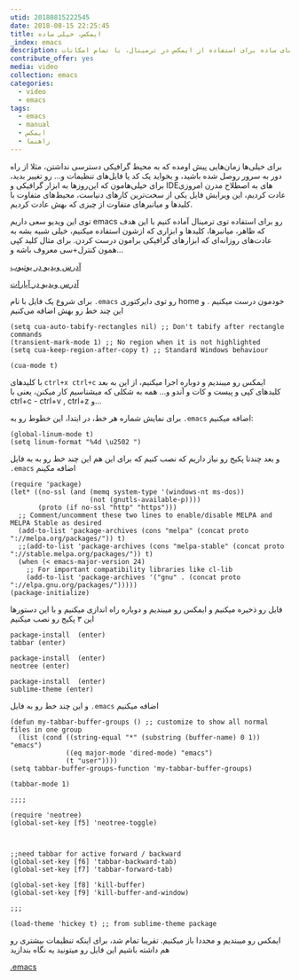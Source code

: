 ```yaml
---
utid: 20180815222545
date: 2018-08-15 22:25:45
title: ایمکس، خیلی ساده
_index: emacs 
description: یک راهنمای ساده برای استفاده از ایمکس در ترمینال، با تمام امکانات IDEهای گرافیکی مرسوم
contribute_offer: yes
media: video
collection: emacs
categories:
  - video
  - emacs
tags:
  - emacs
  - manual
  - ایمکس
  - راهنما
---
```

برای خیلی‌ها زمان‌هایی پیش اومده که به محیط گرافیکی دسترسی نداشتن، مثلا از راه دور به سرور روصل شده باشید، و بخواید یک کد یا فایل‌های تنظیمات و... رو تغییر بدید، برای خیلی‌هامون که این‌روزها به ابزار گرافیکی و IDEهای به اصطلاح مدرن امروزی عادت کردیم، این ویرایش فایل یکی از سخت‌ترین کارهای دنیاست، محیط‌های متفاوت با کلیدها و میانبرهای متفاوت از چیزی که بهش عادت کردیم.

توی این ویدیو سعی داریم emacs رو برای استفاده توی ترمینال آماده کنیم با این هدف که ظاهر، میانبرها، کلیدها و ابزاری که ازشون استفاده میکنیم، خیلی شبیه بشه به عادت‌های روزانه‌ای که ابزارهای گرافیکی برامون درست کردن. برای مثال کلید کپی همون کنترل+سی معروف باشه و...

<div id="15347909532563355"><script type="text/JavaScript" src="https://www.aparat.com/embed/PzlIv?data[rnddiv]=15347909532563355&data[responsive]=yes"></script></div>
<div id="1534790942731527"><script type="text/JavaScript" src="https://www.aparat.com/embed/tJXST?data[rnddiv]=1534790942731527&data[responsive]=yes"></script></div>
<div id="15347909308851714"><script type="text/JavaScript" src="https://www.aparat.com/embed/qiYGk?data[rnddiv]=15347909308851714&data[responsive]=yes"></script></div>
<div id="15347908798519453"><script type="text/JavaScript" src="https://www.aparat.com/embed/nSMkF?data[rnddiv]=15347908798519453&data[responsive]=yes"></script></div>
<div id="15347910051409197"><script type="text/JavaScript" src="https://www.aparat.com/embed/BMY2W?data[rnddiv]=15347910051409197&data[responsive]=yes"></script></div>

[آدرس ویدیو در یوتیوب](https://youtu.be/kweT_lKHFYA)

[آدرس ویدیو در آپارات](https://www.aparat.com/v/jdLt7)

برای شروع یک فایل با نام `.emacs` رو توی دایرکتوری home خودمون درست میکنیم . و این چند خط رو بهش اضافه می‌کنیم

```
(setq cua-auto-tabify-rectangles nil) ;; Don't tabify after rectangle commands
(transient-mark-mode 1) ;; No region when it is not highlighted
(setq cua-keep-region-after-copy t) ;; Standard Windows behaviour

(cua-mode t)
```

با کلیدهای `ctrl+x ctrl+c` ایمکس رو میبندیم و دوباره اجرا میکنیم، از این به بعد کلیدهای کپی و پیست و کات و آندو و... همه به شکلی که میشناسیم کار میکنن، یعنی با ctrl+c - ctrl+v , ctrl+z و...

برای نمایش شماره هر خط، در ابتدا، این خطوط رو به `.emacs` اضافه میکنیم:

```
(global-linum-mode t)
(setq linum-format "%4d \u2502 ")
```

و بعد چندتا پکیج رو نیاز داریم که نصب کنیم که برای این هم این چند خط رو به به فایل `.emacs` اضافه مکینم

```
(require 'package)
(let* ((no-ssl (and (memq system-type '(windows-nt ms-dos))
                    (not (gnutls-available-p))))
       (proto (if no-ssl "http" "https")))
  ;; Comment/uncomment these two lines to enable/disable MELPA and MELPA Stable as desired
  (add-to-list 'package-archives (cons "melpa" (concat proto "://melpa.org/packages/")) t)
  ;;(add-to-list 'package-archives (cons "melpa-stable" (concat proto "://stable.melpa.org/packages/")) t)
  (when (< emacs-major-version 24)
    ;; For important compatibility libraries like cl-lib
    (add-to-list 'package-archives '("gnu" . (concat proto "://elpa.gnu.org/packages/")))))
(package-initialize)
```

فایل رو ذخیره میکنیم و ایمکس رو میبندیم و دوباره راه اندازی میکنیم و با این دستورها این ۳ پکیج رو نصب میکنیم

```
package-install  (enter)
tabbar (enter)

package-install  (enter)
neotree (enter)

package-install  (enter)
sublime-theme (enter)
```

و این چند خط رو به فایل `.emacs` اضافه میکنیم

```
(defun my-tabbar-buffer-groups () ;; customize to show all normal files in one group
  (list (cond ((string-equal "*" (substring (buffer-name) 0 1)) "emacs")
              ((eq major-mode 'dired-mode) "emacs")
              (t "user"))))
(setq tabbar-buffer-groups-function 'my-tabbar-buffer-groups)

(tabbar-mode 1)

;;;;

(require 'neotree)
(global-set-key [f5] 'neotree-toggle)



;;need tabbar for active forward / backward
(global-set-key [f6] 'tabbar-backward-tab)
(global-set-key [f7] 'tabbar-forward-tab)

(global-set-key [f8] 'kill-buffer)
(global-set-key [f9] 'kill-buffer-and-window)

;;;

(load-theme 'hickey t) ;; from sublime-theme package
```

ایمکس رو میبندیم و مجددا باز میکنیم. تقریبا تمام شد، برای اینکه تنظیمات بیشتری رو هم داشته باشیم این فایل رو میتونید یه نگاه بندازید

[.emacs](https://kiavash.one/assets/emacs.txt)
